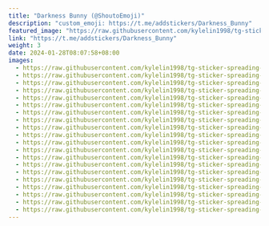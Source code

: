 ```yaml
---
title: "Darkness Bunny (@ShoutoEmoji)"
description: "custom_emoji: https://t.me/addstickers/Darkness_Bunny"
featured_image: "https://raw.githubusercontent.com/kylelin1998/tg-sticker-spreading-worldwide-images/main/img/a87184d6-f863-47e8-8e08-7428c9181922.jpg"
link: "https://t.me/addstickers/Darkness_Bunny"
weight: 3
date: 2024-01-28T08:07:58+08:00
images:
  - https://raw.githubusercontent.com/kylelin1998/tg-sticker-spreading-worldwide-images/main/img/a87184d6-f863-47e8-8e08-7428c9181922.jpg
  - https://raw.githubusercontent.com/kylelin1998/tg-sticker-spreading-worldwide-images/main/img/76530cf2-ea0b-4d04-811a-018c2d12034b.jpg
  - https://raw.githubusercontent.com/kylelin1998/tg-sticker-spreading-worldwide-images/main/img/f2cc006b-3f28-46e1-a54a-d17ea2a65bec.jpg
  - https://raw.githubusercontent.com/kylelin1998/tg-sticker-spreading-worldwide-images/main/img/e6f82f8b-a34d-4bb4-9fe1-d1a8de688974.jpg
  - https://raw.githubusercontent.com/kylelin1998/tg-sticker-spreading-worldwide-images/main/img/d27cf862-b1c0-4157-ac34-bef44b4960b8.jpg
  - https://raw.githubusercontent.com/kylelin1998/tg-sticker-spreading-worldwide-images/main/img/859496af-4e27-4965-8818-7f50f94a236f.jpg
  - https://raw.githubusercontent.com/kylelin1998/tg-sticker-spreading-worldwide-images/main/img/160c2ef9-8710-4180-9938-af48b911ba1e.jpg
  - https://raw.githubusercontent.com/kylelin1998/tg-sticker-spreading-worldwide-images/main/img/c4c3bbb8-7ca9-4465-b0f6-bf1a1f28eccf.jpg
  - https://raw.githubusercontent.com/kylelin1998/tg-sticker-spreading-worldwide-images/main/img/c59a3c6a-1ca6-4eeb-a094-9377059b2893.jpg
  - https://raw.githubusercontent.com/kylelin1998/tg-sticker-spreading-worldwide-images/main/img/4f627638-077b-4287-af38-b9b2e2d6a04d.jpg
  - https://raw.githubusercontent.com/kylelin1998/tg-sticker-spreading-worldwide-images/main/img/3124e223-4f80-4a6f-adca-3b86fc08dde4.jpg
  - https://raw.githubusercontent.com/kylelin1998/tg-sticker-spreading-worldwide-images/main/img/8659ef8d-ce84-4431-9f00-c0ddbe092559.jpg
  - https://raw.githubusercontent.com/kylelin1998/tg-sticker-spreading-worldwide-images/main/img/3d40b011-b28f-47b8-b3db-6d0f0995b6e3.jpg
  - https://raw.githubusercontent.com/kylelin1998/tg-sticker-spreading-worldwide-images/main/img/75a12215-17c9-470b-bd1b-8363b5938052.jpg
  - https://raw.githubusercontent.com/kylelin1998/tg-sticker-spreading-worldwide-images/main/img/5ace3071-04a2-4c3e-9e53-d66aa950a3ad.jpg
  - https://raw.githubusercontent.com/kylelin1998/tg-sticker-spreading-worldwide-images/main/img/a0309f78-d1ca-4f51-96fa-341472f1d0a8.jpg
  - https://raw.githubusercontent.com/kylelin1998/tg-sticker-spreading-worldwide-images/main/img/7e9ca15d-2a76-4d6c-9fc7-6c8d7e38fe7f.jpg
  - https://raw.githubusercontent.com/kylelin1998/tg-sticker-spreading-worldwide-images/main/img/ec9bb7ce-6ad5-4c40-9012-f40417fef4e1.jpg
  - https://raw.githubusercontent.com/kylelin1998/tg-sticker-spreading-worldwide-images/main/img/bd86e31f-83f4-492c-8d8d-d2e0e13096cf.jpg
  - https://raw.githubusercontent.com/kylelin1998/tg-sticker-spreading-worldwide-images/main/img/5bfff577-b16a-461a-ac47-a6cf377e978d.jpg
---
```

